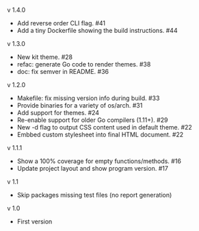 v 1.4.0
  - Add reverse order CLI flag. #41
  - Add a tiny Dockerfile showing the build instructions. #44

v 1.3.0
  - New kit theme. #28
  - refac: generate Go code to render themes. #38
  - doc: fix semver in README. #36

v 1.2.0
  - Makefile: fix missing version info during build. #33
  - Provide binaries for a variety of os/arch. #31
  - Add support for themes. #24
  - Re-enable support for older Go compilers (1.11+). #29
  - New -d flag to output CSS content used in default theme. #22
  - Embbed custom stylesheet into final HTML document. #22

v 1.1.1
  - Show a 100% coverage for empty functions/methods. #16
  - Update project layout and show program version. #17

v 1.1
  - Skip packages missing test files (no report generation)

v 1.0
  - First version
